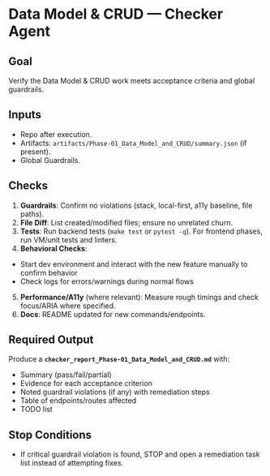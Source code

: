 # Data Model & CRUD — Checker Agent

## Goal
Verify the Data Model & CRUD work meets acceptance criteria and global guardrails.

## Inputs
- Repo after execution.
- Artifacts: `artifacts/Phase-01_Data_Model_and_CRUD/summary.json` (if present).
- Global Guardrails.

## Checks
1. **Guardrails**: Confirm no violations (stack, local-first, a11y baseline, file paths).
2. **File Diff**: List created/modified files; ensure no unrelated churn.
3. **Tests**: Run backend tests (`make test` or `pytest -q`). For frontend phases, run VM/unit tests and linters.
4. **Behavioral Checks**:
- Start dev environment and interact with the new feature manually to confirm behavior
- Check logs for errors/warnings during normal flows
5. **Performance/A11y** (where relevant): Measure rough timings and check focus/ARIA where specified.
6. **Docs**: README updated for new commands/endpoints.

## Required Output
Produce a **`checker_report_Phase-01_Data_Model_and_CRUD.md`** with:
- Summary (pass/fail/partial)
- Evidence for each acceptance criterion
- Noted guardrail violations (if any) with remediation steps
- Table of endpoints/routes affected
- TODO list

## Stop Conditions
- If critical guardrail violation is found, STOP and open a remediation task list instead of attempting fixes.
